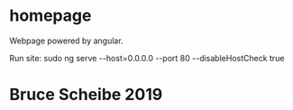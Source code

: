 # homepage

Webpage powered by angular.

Run site:
	sudo ng serve --host=0.0.0.0 --port 80 --disableHostCheck true

# Bruce Scheibe 2019
